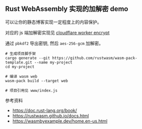 ## Rust WebAssembly 实现的加解密 demo

可以让你的静态博客实现一定程度上的内容保护。

对应的 js 端加解密实现见 [cloudflare worker encrypt](https://github.com/FAE56/cloudflare-worker-encrypt)

通过 `pbkdf2` 导出密钥, 然后 `aes-256-gcm` 加解密。

```shell
# 生成项目脚手架
cargo generate --git https://github.com/rustwasm/wasm-pack-template.git --name my-project
cd my-project

# 编译 wasm web
wasm-pack build --target web

# 项目引用见 www/index.js
```

参考资料
- https://doc.rust-lang.org/book/
- https://rustwasm.github.io/docs.html
- https://wasmbyexample.dev/home.en-us.html